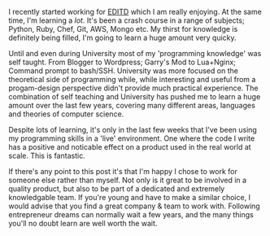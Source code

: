 I recently started working for [EDITD](http://editd.com) which I am really enjoying. At the same time, I'm learning a _lot_. It's been a crash course in a range of subjects; Python, Ruby, Chef, Git, AWS, Mongo etc. My thirst for knowledge is definitely being filled, I'm going to learn a huge amount very quicky.

Until and even during University most of my 'programming knowledge' was self taught. From Blogger to Wordpress; Garry's Mod to Lua+Nginx; Command prompt to bash/SSH. University was more focused on the theoretical side of programming while, while interesting and useful from a progam-design perspective didn't provide much practical experience. The combination of self teaching and University has pushed me to learn a huge amount over the last few years, covering many different areas, languages and theories of computer science.

Despite lots of learning, it's only in the last few weeks that I've been using my programming skills in a 'live' environment. One where the code I write has a positive and noticable effect on a product used in the real world at scale. This is fantastic.

If there's any point to this post it's that I'm happy I chose to work for someone else rather than myself. Not only is it great to be involved in a quality product, but also to be part of a dedicated and extremely knowledgable team. If you're young and have to make a similar choice, I would advise that you find a great company & team to work with. Following entrepreneur dreams can normally wait a few years, and the many things you'll no doubt learn are well worth the wait.
